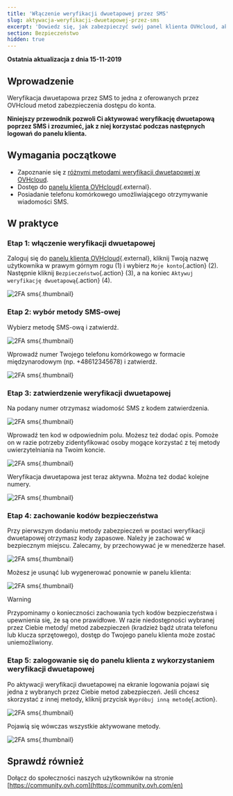 ```yaml
---
title: 'Włączenie weryfikacji dwuetapowej przez SMS'
slug: aktywacja-weryfikacji-dwuetapowej-przez-sms
excerpt: 'Dowiedz się, jak zabezpieczyć swój panel klienta OVHcloud, aktywując weryfikację dwuetapową przez SMS'
section: Bezpieczeństwo
hidden: true
---
```


**Ostatnia aktualizacja z dnia 15-11-2019**

## Wprowadzenie

Weryfikacja dwuetapowa przez SMS to jedna z oferowanych przez OVHcloud metod zabezpieczenia dostępu do konta.

**Niniejszy przewodnik pozwoli Ci aktywować weryfikację dwuetapową poprzez SMS i zrozumieć, jak z niej korzystać podczas następnych logowań do panelu klienta.**

## Wymagania początkowe

- Zapoznanie się z [różnymi metodami weryfikacji dwuetapowej w OVHcloud](../zabezpieczenie-konta-za-pomoca-2FA/).
- Dostęp do [panelu klienta OVHcloud](https://www.ovh.com/auth/?action=gotomanager){.external}.
- Posiadanie telefonu komórkowego umożliwiającego otrzymywanie wiadomości SMS.

## W praktyce

### Etap 1: włączenie weryfikacji dwuetapowej

Zaloguj się do [panelu klienta OVHcloud](https://www.ovh.com/auth/?action=gotomanager){.external}, kliknij Twoją nazwę użytkownika w prawym górnym rogu (1) i wybierz `Moje konto`{.action} (2). Następnie kliknij `Bezpieczeństwo`{.action} (3), a na koniec `Aktywuj weryfikację dwuetapową`{.action} (4).

![2FA sms](images/hub2FA.png){.thumbnail}


### Etap 2: wybór metody SMS-owej

Wybierz metodę SMS-ową i zatwierdź.

![2FA sms](images/2fasms1edit.png){.thumbnail}

Wprowadź numer Twojego telefonu komórkowego w formacie międzynarodowym (np. +48612345678) i zatwierdź.

![2FA sms](images/2fasms2.png){.thumbnail}


### Etap 3: zatwierdzenie weryfikacji dwuetapowej

Na podany numer otrzymasz wiadomość SMS z kodem zatwierdzenia.

![2FA sms](images/2fasms3edit.png){.thumbnail}

Wprowadź ten kod w odpowiednim polu. Możesz też dodać opis. Pomoże on w razie potrzeby zidentyfikować osoby mogące korzystać z tej metody uwierzytelniania na Twoim koncie.

![2FA sms](images/2fasms4edit.png){.thumbnail}

Weryfikacja dwuetapowa jest teraz aktywna. Można też dodać kolejne numery.

![2FA sms](images/2fasms5.png){.thumbnail}

### Etap 4: zachowanie kodów bezpieczeństwa

Przy pierwszym dodaniu metody zabezpieczeń w postaci weryfikacji dwuetapowej otrzymasz kody zapasowe. Należy je zachować w bezpiecznym miejscu. Zalecamy, by przechowywać je w menedżerze haseł.

![2FA sms](images/2facodes.png){.thumbnail}

Możesz je usunąć lub wygenerować ponownie w panelu klienta:

![2FA sms](images/2facodesaction.png){.thumbnail}

> [!warning]
>
> Przypominamy o konieczności zachowania tych kodów bezpieczeństwa i upewnienia się, że są one prawidłowe. W razie niedostępności wybranej przez Ciebie metody/ metod zabezpieczeń (kradzież bądź utrata telefonu lub klucza sprzętowego), dostęp do Twojego panelu klienta może zostać uniemożliwiony.
> 

### Etap 5: zalogowanie się do panelu klienta z wykorzystaniem weryfikacji dwuetapowej

Po aktywacji weryfikacji dwuetapowej na ekranie logowania pojawi się jedna z wybranych przez Ciebie metod zabezpieczeń. Jeśli chcesz skorzystać z innej metody, kliknij przycisk `Wypróbuj inną metodę`{.action}.

![2FA sms](images/2fasmsloginedit.png){.thumbnail}

Pojawią się wówczas wszystkie aktywowane metody.

![2FA sms](images/2faloginchoice.png){.thumbnail}


## Sprawdź również

Dołącz do społeczności naszych użytkowników na stronie [https://community.ovh.com](https://community.ovh.com/en)
